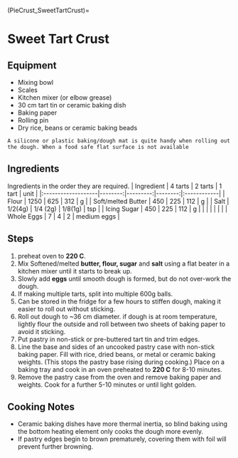 (PieCrust_SweetTartCrust)=

# Sweet Tart Crust

## Equipment

* Mixing bowl
* Scales
* Kitchen mixer (or elbow grease)
* 30 cm tart tin or ceramic baking dish
* Baking paper 
* Rolling pin
* Dry rice, beans or ceramic baking beads
```{note}
A silicone or plastic baking/dough mat is quite handy when rolling out the dough. When a food safe flat surface is not available
```

## Ingredients

Ingredients in the order they are required.
| Ingredient         | 4 tarts |  2 tarts |  1 tart | unit        |
|:-------------------|--------:|---------:|--------:|:------------|
| Flour              |    1250 |      625 |     312 | g           |
| Soft/melted Butter |     450 |      225 |     112 | g           |
| Salt               | 1/2(4g) | 1/4 (2g) | 1/8(1g) | tsp         |
| Icing Sugar        |     450 |      225 |     112 | g           |
|                    |         |          |         |             |
| Whole Eggs         |       7 |        4 |       2 | medium eggs |

## Steps

1. preheat oven to **220 C**.
2. Mix Softened/melted **butter, flour, sugar** and **salt** using a flat beater in a kitchen mixer until it starts to break up.
3. Slowly add **eggs** until smooth dough is formed, but do not over-work the dough.
4. If making multiple tarts, split into multiple 600g balls.
5. Can be stored in the fridge for a few hours to stiffen dough, making it easier to roll out without sticking.
6. Roll out dough to ~36 cm diameter. if dough is at room temperature, lightly flour the outside and roll between two sheets of baking paper to avoid it sticking.
7. Put pastry in non-stick or pre-buttered tart tin and trim edges.
8. Line the base and sides of an uncooked pastry case with non-stick baking paper. Fill with rice, dried beans, or metal or ceramic baking weights. (This stops the pastry base rising during cooking.) Place on a baking tray and cook in an oven preheated to **220 C** for 8-10 minutes.
9. Remove the pastry case from the oven and remove baking paper and weights. Cook for a further 5-10 minutes or until light golden.

## Cooking Notes

* Ceramic baking dishes have more thermal inertia, so blind baking using the bottom heating element only cooks the dough more evenly.
* If pastry edges begin to brown prematurely, covering them with foil will prevent further browning.
